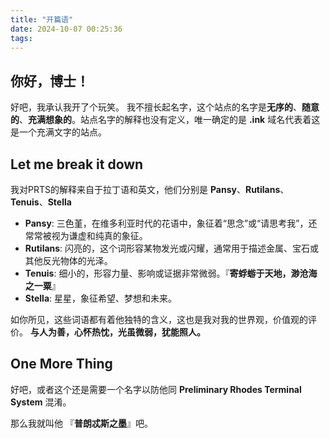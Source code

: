 ```yaml
---
title: "开篇语"
date: 2024-10-07 00:25:36
tags:
---
```


## 你好，博士！

好吧，我承认我开了个玩笑。
我不擅长起名字，这个站点的名字是**无序的**、**随意的**、**充满想象的**。站点名字的解释也没有定义，唯一确定的是 **.ink** 域名代表着这是一个充满文字的站点。

## Let me break it down

我对PRTS的解释来自于拉丁语和英文，他们分别是 **Pansy**、**Rutilans**、**Tenuis**、**Stella**
- **Pansy**: 三色堇，在维多利亚时代的花语中，象征着“思念”或“请思考我”，还常常被视为谦虚和纯真的象征。
- **Rutilans**: 闪亮的，这个词形容某物发光或闪耀，通常用于描述金属、宝石或其他反光物体的光泽。
- **Tenuis**: 细小的，形容力量、影响或证据非常微弱。『**寄蜉蝣于天地，渺沧海之一粟**』
- **Stella**: 星星，象征希望、梦想和未来。

如你所见，这些词语都有着他独特的含义，这也是我对我的世界观，价值观的评价。
**与人为善，心怀热忱，光虽微弱，犹能照人。**

## One More Thing

好吧，或者这个还是需要一个名字以防他同 **Preliminary Rhodes Terminal System** 混淆。

那么我就叫他 『**普朗忒斯之墨**』吧。